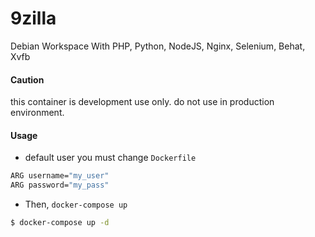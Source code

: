# 9zilla
Debian Workspace With PHP, Python, NodeJS, Nginx, Selenium, Behat, Xvfb

#### Caution
this container is development use only. do not use in production environment.

#### Usage
* default user you must change `Dockerfile`

``` sh
ARG username="my_user"
ARG password="my_pass"
```

* Then, `docker-compose up`

``` sh
$ docker-compose up -d
```
